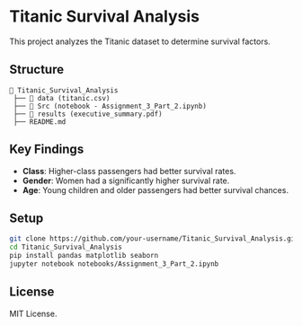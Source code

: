 # Titanic Survival Analysis

This project analyzes the Titanic dataset to determine survival factors.

## Structure

```
📁 Titanic_Survival_Analysis
 ├── 📂 data (titanic.csv)
 ├── 📂 Src (notebook - Assignment_3_Part_2.ipynb)
 ├── 📂 results (executive_summary.pdf)
 ├── README.md
```

## Key Findings

- **Class**: Higher-class passengers had better survival rates.
- **Gender**: Women had a significantly higher survival rate.
- **Age**: Young children and older passengers had better survival chances.

## Setup

```sh
git clone https://github.com/your-username/Titanic_Survival_Analysis.git
cd Titanic_Survival_Analysis
pip install pandas matplotlib seaborn
jupyter notebook notebooks/Assignment_3_Part_2.ipynb
```

## License

MIT License.


